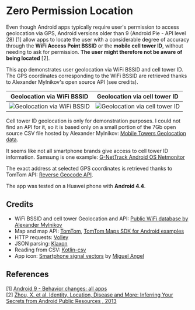 # Zero Permission Location
Even though Android apps typically require user's permission to access geolocation via GPS, Android versions older than 9 (Android Pie - API level 28) [1] allow apps to locate the user with a considerable degree of accuracy through the **WiFi Access Point BSSID** or the **mobile cell tower ID**, without needing to ask for permission. **The user might therefore not be aware of being located** [2].

This app demonstrates user geolocation via WiFi BSSID and cell tower ID. The GPS coordinates corresponding to the WiFi BSSID are retrieved thanks to Alexander Mylnikov's open source API (see credits). 

Geolocation via WiFi BSSID |  Geolocation via cell tower ID
:-------------------------:|:-------------------------:
<img src="https://www.webshare.hkr.se/FECO0002/got_wifi.jpg" alt="Geolocation via WiFi BSSID">  |  <img src="https://www.webshare.hkr.se/FECO0002/stockh_cell.jpg" alt="Geolocation via cell tower ID">

Cell tower ID geolocation is only for demonstration purposes. I could not find an API for it, so it is based only on a small portion of the 7Gb open source CSV file hosted by Alexander Mylnikov: [Mobile Towers Geolocation data](https://www.mylnikov.org/download).


It seems like not all smartphone brands give access to cell tower ID information. Samsung is one example: [G-NetTrack Android OS Netmonitor](https://www.finetopix.com/showthread.php/30787-G-NetTrack-Android-OS-Netmonitor/page2)

The exact address at selected GPS coordinates is retrieved thanks to TomTom API: [Reverse Geocode API](https://developer.tomtom.com/search-api/search-api-documentation-reverse-geocoding/reverse-geocode). 

The app was tested on a Huawei phone with **Android 4.4**.

## Credits

 - WiFi BSSID and cell tower Geolocation and API: [Public WiFi database by Alexander Mylnikov](https://www.mylnikov.org/archives/1170)
 - Map and map API: [TomTom](https://developer.tomtom.com/), [TomTom Maps SDK for Android examples](https://github.com/tomtom-international/maps-sdk-for-android-examples)
 - HTTP requests: [Volley](https://github.com/google/volley)
 - JSON parsing: [Klaxon](https://github.com/cbeust/klaxon)
 - Reading from CSV: [Kotlin-csv](https://github.com/doyaaaaaken/kotlin-csv)
 - App icon: [Smartphone signal vectors](https://www.vecteezy.com/vector-art/86322-smartphone-signal-vectors) by [Miguel Angel](https://www.vecteezy.com/members/miguelap)

## References
[1] [Android 9 - Behavior changes: all apps](https://developer.android.com/about/versions/pie/android-9.0-changes-all)<br/>
[2] [Zhou, X. et al. Identity, Location, Disease and More: Inferring Your Secrets from Android Public Resources , 2013](https://homes.luddy.indiana.edu/xw7/papers/zhou2013identity.pdf%20Your%20Secrets%20from%20Android%20Public%20Resources)
